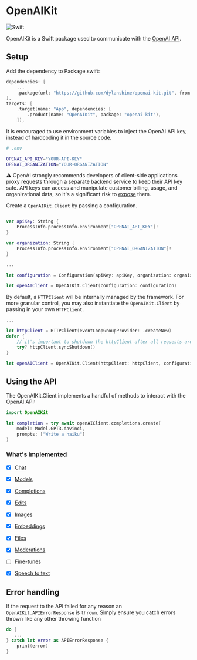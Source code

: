 # OpenAIKit

![Swift](http://img.shields.io/badge/swift-5.7-brightgreen.svg)

OpenAIKit is a Swift package used to communicate with the [OpenAI API](https://beta.openai.com/docs/api-reference/introduction).

## Setup
Add the dependency to Package.swift:

~~~~swift
dependencies: [
    ...
    .package(url: "https://github.com/dylanshine/openai-kit.git", from: "1.0.0")
],
targets: [
    .target(name: "App", dependencies: [
        .product(name: "OpenAIKit", package: "openai-kit"),
    ]),
~~~~

It is encouraged to use environment variables to inject the OpenAI API key, instead of hardcoding it in the source code.

~~~~bash
# .env

OPENAI_API_KEY="YOUR-API-KEY"
OPENAI_ORGANIZATION="YOUR-ORGANIZATION"
~~~~
⚠️ OpenAI strongly recommends developers of client-side applications proxy requests through a separate backend service to keep their API key safe. API keys can access and manipulate customer billing, usage, and organizational data, so it's a significant risk to [expose](https://nshipster.com/secrets/) them.

Create a `OpenAIKit.Client` by passing a configuration.

~~~~swift

var apiKey: String {
    ProcessInfo.processInfo.environment["OPENAI_API_KEY"]!
}

var organization: String {
    ProcessInfo.processInfo.environment["OPENAI_ORGANIZATION"]!
}

...

let configuration = Configuration(apiKey: apiKey, organization: organization)

let openAIClient = OpenAIKit.Client(configuration: configuration)
~~~~

By default, a `HTTPClient` will be internally managed by the framework. For more granular control, you may also instantiate the `OpenAIKit.Client` by passing in your own `HTTPClient`. 

~~~~swift
...

let httpClient = HTTPClient(eventLoopGroupProvider: .createNew)
defer {
    // it's important to shutdown the httpClient after all requests are done, even if one failed. See: https://github.com/swift-server/async-http-client
    try? httpClient.syncShutdown()
}

let openAIClient = OpenAIKit.Client(httpClient: httpClient, configuration: configuration)
~~~~

## Using the API

The OpenAIKit.Client implements a handful of methods to interact with the OpenAI API:

~~~~swift
import OpenAIKit

let completion = try await openAIClient.completions.create(
    model: Model.GPT3.davinci,
    prompts: ["Write a haiku"]
)
~~~~

### What's Implemented
* [x] [Chat](https://platform.openai.com/docs/api-reference/chat)
* [x] [Models](https://beta.openai.com/docs/api-reference/models)
* [x] [Completions](https://beta.openai.com/docs/api-reference/completions)
* [x] [Edits](https://beta.openai.com/docs/api-reference/edits)
* [x] [Images](https://beta.openai.com/docs/api-reference/images)
* [x] [Embeddings](https://beta.openai.com/docs/api-reference/embeddings)
* [x] [Files](https://beta.openai.com/docs/api-reference/files)
* [x] [Moderations](https://beta.openai.com/docs/api-reference/moderations)
* [ ] [Fine-tunes](https://beta.openai.com/docs/api-reference/fine-tunes)
* [x] [Speech to text](https://platform.openai.com/docs/guides/speech-to-text)


## Error handling
If the request to the API failed for any reason an `OpenAIKit.APIErrorResponse` is `thrown`.
Simply ensure you catch errors thrown like any other throwing function

~~~~swift
do {
   ...
} catch let error as APIErrorResponse {
    print(error)
}
~~~~
